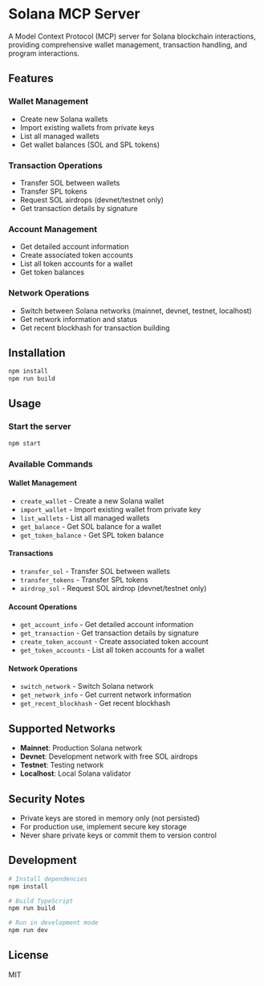 # Solana MCP Server

A Model Context Protocol (MCP) server for Solana blockchain interactions, providing comprehensive wallet management, transaction handling, and program interactions.

## Features

### Wallet Management
- Create new Solana wallets
- Import existing wallets from private keys
- List all managed wallets
- Get wallet balances (SOL and SPL tokens)

### Transaction Operations
- Transfer SOL between wallets
- Transfer SPL tokens
- Request SOL airdrops (devnet/testnet only)
- Get transaction details by signature

### Account Management
- Get detailed account information
- Create associated token accounts
- List all token accounts for a wallet
- Get token balances

### Network Operations
- Switch between Solana networks (mainnet, devnet, testnet, localhost)
- Get network information and status
- Get recent blockhash for transaction building

## Installation

```bash
npm install
npm run build
```

## Usage

### Start the server
```bash
npm start
```

### Available Commands

#### Wallet Management
- `create_wallet` - Create a new Solana wallet
- `import_wallet` - Import existing wallet from private key
- `list_wallets` - List all managed wallets
- `get_balance` - Get SOL balance for a wallet
- `get_token_balance` - Get SPL token balance

#### Transactions
- `transfer_sol` - Transfer SOL between wallets
- `transfer_tokens` - Transfer SPL tokens
- `airdrop_sol` - Request SOL airdrop (devnet/testnet only)

#### Account Operations
- `get_account_info` - Get detailed account information
- `get_transaction` - Get transaction details by signature
- `create_token_account` - Create associated token account
- `get_token_accounts` - List all token accounts for a wallet

#### Network Operations
- `switch_network` - Switch Solana network
- `get_network_info` - Get current network information
- `get_recent_blockhash` - Get recent blockhash

## Supported Networks

- **Mainnet**: Production Solana network
- **Devnet**: Development network with free SOL airdrops
- **Testnet**: Testing network
- **Localhost**: Local Solana validator

## Security Notes

- Private keys are stored in memory only (not persisted)
- For production use, implement secure key storage
- Never share private keys or commit them to version control

## Development

```bash
# Install dependencies
npm install

# Build TypeScript
npm run build

# Run in development mode
npm run dev
```

## License

MIT